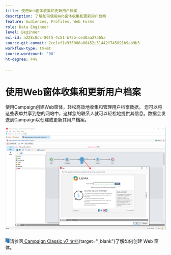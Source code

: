 ```yaml
---
title: 使用Web窗体收集和更新用户档案
description: 了解如何使用Web窗体收集和更新用户档案
feature: Audiences, Profiles, Web Forms
role: Data Engineer
level: Beginner
exl-id: a228c0dc-80f5-4c51-b73b-ced0aa27a65a
source-git-commit: 2ce1ef1e935080a66452c31442f745891b9ab9b3
workflow-type: tm+mt
source-wordcount: '90'
ht-degree: 44%

---
```


# 使用Web窗体收集和更新用户档案

使用Campaign创建Web窗体，轻松高效地收集和管理用户档案数据。 您可以将这些表单共享到您的网站中，这样您的联系人就可以轻松地提供其信息。数据会发送到Campaign以创建或更新其用户档案。

![](assets/web-form-page.png)

![](../assets/do-not-localize/book.png)请参阅[ Campaign Classic v7 文档](https://experienceleague.adobe.com/docs/campaign-classic/using/designing-content/web-forms/about-web-forms.html?lang=zh-Hans){target=&quot;_blank&quot;}了解如何创建 Web 窗体。

